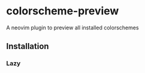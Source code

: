 # colorscheme-preview
A neovim plugin to preview all installed colorschemes

## Installation

### Lazy



```lua

```
